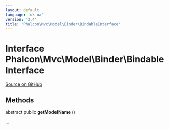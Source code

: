 ```yaml
---
layout: default
language: 'uk-ua'
version: '3.4'
title: 'Phalcon\Mvc\Model\Binder\BindableInterface'
---
```


# Interface **Phalcon\Mvc\Model\Binder\BindableInterface**

<a href="https://github.com/phalcon/cphalcon/tree/v3.4.0/phalcon/mvc/model/binder/bindableinterface.zep" class="btn btn-default btn-sm">Source on GitHub</a>

## Methods

abstract public **getModelName** ()

...